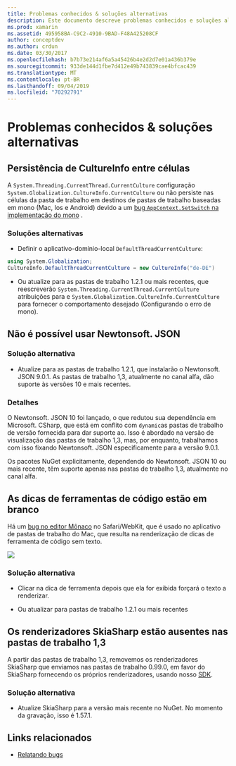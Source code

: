 ```yaml
---
title: Problemas conhecidos & soluções alternativas
description: Este documento descreve problemas conhecidos e soluções alternativas para Xamarin Workbooks. Ele aborda problemas de CultureInfo, problemas de JSON e muito mais.
ms.prod: xamarin
ms.assetid: 495958BA-C9C2-4910-9BAD-F48A425208CF
author: conceptdev
ms.author: crdun
ms.date: 03/30/2017
ms.openlocfilehash: b7b73e214af6a5a45426b4e2d2d7e01a436b379e
ms.sourcegitcommit: 933de144d1fbe7d412e49b743839cae4bfcac439
ms.translationtype: MT
ms.contentlocale: pt-BR
ms.lasthandoff: 09/04/2019
ms.locfileid: "70292791"
---
```

# <a name="known-issues--workarounds"></a>Problemas conhecidos & soluções alternativas

## <a name="persistence-of-cultureinfo-across-cells"></a>Persistência de CultureInfo entre células

A `System.Threading.CurrentThread.CurrentCulture` configuração `System.Globalization.CultureInfo.CurrentCulture` ou não persiste nas células da pasta de trabalho em destinos de pastas de trabalho baseadas em mono (Mac, Ios e Android) devido a um [bug `AppContext.SetSwitch` na implementação do mono][appcontext-bug] .

### <a name="workarounds"></a>Soluções alternativas

- Definir o aplicativo-domínio-local `DefaultThreadCurrentCulture`:

```csharp
using System.Globalization;
CultureInfo.DefaultThreadCurrentCulture = new CultureInfo("de-DE")
```

- Ou atualize para as pastas de trabalho 1.2.1 ou mais recentes, que reescreverão `System.Threading.CurrentThread.CurrentCulture` atribuições para e `System.Globalization.CultureInfo.CurrentCulture` para fornecer o comportamento desejado (Configurando o erro de mono).

## <a name="unable-to-use-newtonsoftjson"></a>Não é possível usar Newtonsoft. JSON

### <a name="workaround"></a>Solução alternativa

- Atualize para as pastas de trabalho 1.2.1, que instalarão o Newtonsoft. JSON 9.0.1.
  As pastas de trabalho 1,3, atualmente no canal alfa, dão suporte às versões 10 e mais recentes.

### <a name="details"></a>Detalhes

O Newtonsoft. JSON 10 foi lançado, o que redutou sua dependência em Microsoft. CSharp, que está em conflito com `dynamic`as pastas de trabalho de versão fornecida para dar suporte ao. Isso é abordado na versão de visualização das pastas de trabalho 1,3, mas, por enquanto, trabalhamos com isso fixando Newtonsoft. JSON especificamente para a versão 9.0.1.

Os pacotes NuGet explicitamente, dependendo do Newtonsoft. JSON 10 ou mais recente, têm suporte apenas nas pastas de trabalho 1,3, atualmente no canal alfa.

## <a name="code-tooltips-are-blank"></a>As dicas de ferramentas de código estão em branco

Há um [bug no editor Mônaco][monaco-bug] no Safari/WebKit, que é usado no aplicativo de pastas de trabalho do Mac, que resulta na renderização de dicas de ferramenta de código sem texto.

![](general-images/monaco-signature-help-bug.png)

### <a name="workaround"></a>Solução alternativa

- Clicar na dica de ferramenta depois que ela for exibida forçará o texto a renderizar.

- Ou atualizar para pastas de trabalho 1.2.1 ou mais recentes

[appcontext-bug]: https://bugzilla.xamarin.com/show_bug.cgi?id=54448
[monaco-bug]: https://github.com/Microsoft/monaco-editor/issues/408

## <a name="skiasharp-renderers-are-missing-in-workbooks-13"></a>Os renderizadores SkiaSharp estão ausentes nas pastas de trabalho 1,3

A partir das pastas de trabalho 1,3, removemos os renderizadores SkiaSharp que enviamos nas pastas de trabalho 0.99.0, em favor do SkiaSharp fornecendo os próprios renderizadores, usando nosso [SDK](~/tools/workbooks/sdk/index.md).

### <a name="workaround"></a>Solução alternativa

- Atualize SkiaSharp para a versão mais recente no NuGet. No momento da gravação, isso é 1.57.1.

## <a name="related-links"></a>Links relacionados

- [Relatando bugs](~/tools/workbooks/install.md#reporting-bugs)
